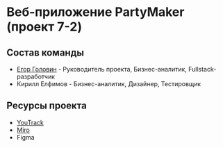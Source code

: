 # Веб-приложение PartyMaker (проект 7-2)

## Состав команды

- [Егор Головин](https://github.com/vYw7w7q7v) - Руководитель проекта, Бизнес-аналитик, Fullstack-разработчик
- Кирилл Елфимов  -  Бизнес-аналитик, Дизайнер, Тестировщик

## Ресурсы проекта

- [YouTrack](https://project7-2.youtrack.cloud)
- [Miro](https://miro.com/app/board/uXjVNmelNpY=/)
- Figma
